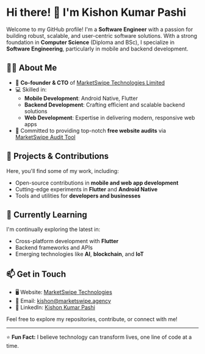 # Hi there! 👋 I'm Kishon Kumar Pashi

Welcome to my GitHub profile! I'm a **Software Engineer** with a passion for building robust, scalable, and user-centric software solutions. With a strong foundation in **Computer Science** (Diploma and BSc), I specialize in **Software Engineering**, particularly in mobile and backend development.

## 👨‍💻 About Me

- 🏢 **Co-founder & CTO** of [MarketSwipe Technologies Limited](https://marketswipe.agency)
- 💻 Skilled in:
  - **Mobile Development**: Android Native, Flutter
  - **Backend Development**: Crafting efficient and scalable backend solutions
  - **Web Development**: Expertise in delivering modern, responsive web apps
- 🌟 Committed to providing top-notch **free website audits** via [MarketSwipe Audit Tool](https://audit.marketswipe.agency)

## 🚀 Projects & Contributions

Here, you'll find some of my work, including:

- Open-source contributions in **mobile and web app development**
- Cutting-edge experiments in **Flutter** and **Android Native**
- Tools and utilities for **developers and businesses**

## 🌱 Currently Learning

I'm continually exploring the latest in:

- Cross-platform development with **Flutter**
- Backend frameworks and APIs
- Emerging technologies like **AI**, **blockchain**, and **IoT**

## 📫 Get in Touch

- 🖥️ Website: [MarketSwipe Technologies](https://marketswipe.agency)
- 📧 Email: kishon@marketswipe.agency
- 💼 LinkedIn: [Kishon Kumar Pashi](https://www.linkedin.com/in/kish0n/)

Feel free to explore my repositories, contribute, or connect with me!

---

⭐️ **Fun Fact:** I believe technology can transform lives, one line of code at a time.
